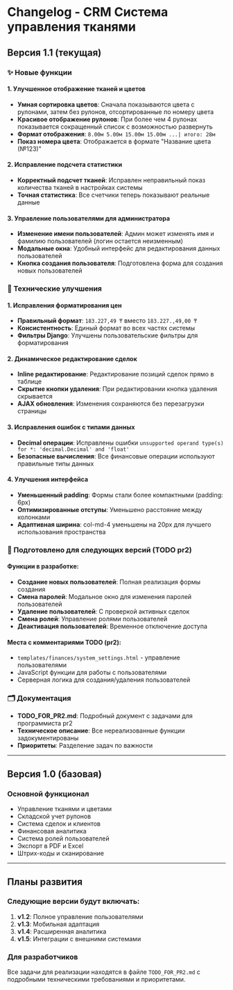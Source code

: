 # Changelog - CRM Система управления тканями

## Версия 1.1 (текущая)

### ✨ Новые функции

#### 1. Улучшенное отображение тканей и цветов
- **Умная сортировка цветов**: Сначала показываются цвета с рулонами, затем без рулонов, отсортированные по номеру цвета
- **Красивое отображение рулонов**: При более чем 4 рулонах показывается сокращенный список с возможностью развернуть
- **Формат отображения**: `8.00м 5.00м 15.00м 15.00м ...| итого: 28м`
- **Показ номера цвета**: Отображается в формате "Название цвета (№123)"

#### 2. Исправление подсчета статистики
- **Корректный подсчет тканей**: Исправлен неправильный показ количества тканей в настройках системы
- **Точная статистика**: Все счетчики теперь показывают реальные данные

#### 3. Управление пользователями для администратора
- **Изменение имени пользователей**: Админ может изменять имя и фамилию пользователей (логин остается неизменным)
- **Модальные окна**: Удобный интерфейс для редактирования данных пользователей
- **Кнопка создания пользователя**: Подготовлена форма для создания новых пользователей

### 🔧 Технические улучшения

#### 1. Исправления форматирования цен
- **Правильный формат**: `183.227,49 ₸` вместо `183.227.,49,00 ₸`
- **Консистентность**: Единый формат во всех частях системы
- **Фильтры Django**: Улучшены пользовательские фильтры для форматирования

#### 2. Динамическое редактирование сделок
- **Inline редактирование**: Редактирование позиций сделок прямо в таблице
- **Скрытие кнопки удаления**: При редактировании кнопка удаления скрывается
- **AJAX обновления**: Изменения сохраняются без перезагрузки страницы

#### 3. Исправления ошибок с типами данных
- **Decimal операции**: Исправлены ошибки `unsupported operand type(s) for *: 'decimal.Decimal' and 'float'`
- **Безопасные вычисления**: Все финансовые операции используют правильные типы данных

#### 4. Улучшения интерфейса
- **Уменьшенный padding**: Формы стали более компактными (padding: 6px)
- **Оптимизированные отступы**: Уменьшено расстояние между колонками
- **Адаптивная ширина**: col-md-4 уменьшены на 20px для лучшего использования пространства

### 📝 Подготовлено для следующих версий (TODO pr2)

#### Функции в разработке:
- **Создание новых пользователей**: Полная реализация формы создания
- **Смена паролей**: Модальное окно для изменения паролей пользователей
- **Удаление пользователей**: С проверкой активных сделок
- **Смена ролей**: Управление ролями пользователей
- **Деактивация пользователей**: Временное отключение доступа

#### Места с комментариями TODO (pr2):
- `templates/finances/system_settings.html` - управление пользователями
- JavaScript функции для работы с пользователями
- Серверная логика для создания/удаления пользователей

### 🗂️ Документация
- **TODO_FOR_PR2.md**: Подробный документ с задачами для программиста pr2
- **Техническое описание**: Все нереализованные функции задокументированы
- **Приоритеты**: Разделение задач по важности

---

## Версия 1.0 (базовая)

### Основной функционал
- Управление тканями и цветами
- Складской учет рулонов
- Система сделок и клиентов
- Финансовая аналитика
- Система ролей пользователей
- Экспорт в PDF и Excel
- Штрих-коды и сканирование

---

## Планы развития

### Следующие версии будут включать:
1. **v1.2**: Полное управление пользователями
2. **v1.3**: Мобильная адаптация
3. **v1.4**: Расширенная аналитика
4. **v1.5**: Интеграции с внешними системами

### Для разработчиков
Все задачи для реализации находятся в файле `TODO_FOR_PR2.md` с подробными техническими требованиями и приоритетами. 
